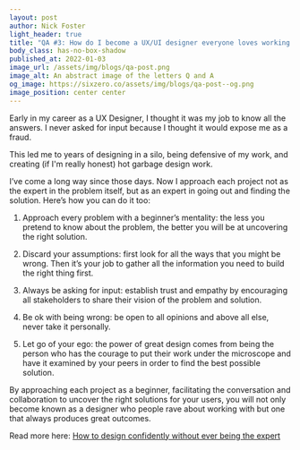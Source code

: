 ```yaml
---
layout: post
author: Nick Foster
light_header: true
title: "QA #3: How do I become a UX/UI designer everyone loves working with?"
body_class: has-no-box-shadow
published_at: 2022-01-03
image_url: /assets/img/blogs/qa-post.png
image_alt: An abstract image of the letters Q and A
og_image: https://sixzero.co/assets/img/blogs/qa-post--og.png
image_position: center center
---
```


Early in my career as a UX Designer, I thought it was my job to know all the 
answers. I never asked for input because I thought it would expose me as a fraud. 

This led me to years of designing in a silo, being defensive of my work, and 
creating (if I'm really honest) hot garbage design work.

I’ve come a long way since those days. Now I approach each project not as the 
expert in the problem itself, but as an expert in going out and finding the 
solution. Here’s how you can do it too: 

1. Approach every problem with a beginner’s mentality: the less you pretend 
to know about the problem, the better you will be at uncovering the right solution.

2. Discard your assumptions: first look for all the ways that you might be 
wrong. Then it’s your job to gather all the information you need to build the right thing first.

3. Always be asking for input: establish trust and empathy by encouraging 
all stakeholders to share their vision of the problem and solution. 

4. Be ok with being wrong: be open to all opinions and above all else, never 
take it personally. 

5. Let go of your ego: the power of great design comes from being the person 
who has the courage to put their work under the microscope and have it examined 
by your peers in order to find the best possible solution.

By approaching each project as a beginner, facilitating the conversation and 
collaboration to uncover the right solutions for your users, you will not only 
become known as a designer who people rave about working with but one that 
always produces great outcomes.

Read more here: <a href="/2021/06/02/how-to-design-confidently-without-ever-being-the-expert/" target="_blank">How to design confidently without ever being the expert</a>

